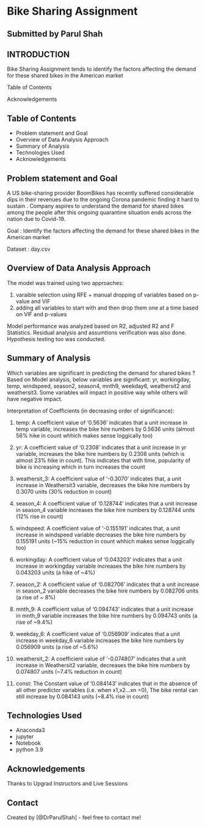 # Bike Sharing Assignment
## Submitted by Parul Shah

## INTRODUCTION
Bike Sharing Assignment tends to identify the factors affecting the demand for these shared bikes in the American market

Table of Contents


Acknowledgements

## Table of Contents
* Problem statement and Goal
* Overview of Data Analysis Approach
* Summary of Analysis
* Technologies Used
* Acknowledgements


## Problem statement and Goal
A US bike-sharing provider BoomBikes has recently suffered considerable dips in their revenues due to the ongoing Corona pandemic finding it hard to sustain .
Company aspires to understand the demand for shared bikes among the people after this ongoing quarantine situation ends across the nation due to Covid-19.

Goal : Identify the factors affecting the demand for these shared bikes in the American market

Dataset : day.csv

## Overview of Data Analysis Approach
The model was trained using two approaches:
1. varaible selection using RFE + manual dropping of variables based on p-value and VIF
2. adding all variables to start with and then drop them one at a time based on VIF and p-values

Model performance was analyzed based on R2, adjusted R2 and F Statistics.
Residual analysis and assumtions verification was also done.
Hypothesis testing too was conducted.

## Summary of Analysis
Which variables are significant in predicting the demand for shared bikes ? 
Based on Model analysis, below variables are significant: yr, workingday, temp, windspeed, season2, season4, mnth9, weekday6, weathersit2 and weathersit3. 
Some variables will impact in positive way while others will have negative impact. 

Interpretation of Coefficients (in decreasing order of significance):

1. temp: A coefficient value of ‘0.5636’ indicates that a unit increase in temp variable, increases the bike hire numbers by 0.5636 units (almost 56% hike in count whhich makes sense loggically too)

2. yr: A coefficient value of ‘0.2308’ indicates that a unit increase in yr variable, increases the bike hire numbers by 0.2308 units (which is almost 23% hike in count). This indicates that with time, popularity of bike is increasing which in turn increases the count

3. weathersit_3: A coefficient value of ‘-0.3070’ indicates that, a unit increase in Weathersit3 variable, decreases the bike hire numbers by 0.3070 units (30% reduction in count)

4. season_4: A coefficient value of ‘0.128744’ indicates that a unit increase in season_4 variable increases the bike hire numbers by 0.128744 units (12% rise in count)

5. windspeed: A coefficient value of ‘-0.155191’ indicates that, a unit increase in windspeed variable decreases the bike hire numbers by 0.155191 units (~15% reduction in count whhich makes sense loggically too)

6. workingday: A coefficient value of ‘0.043203’ indicates that a unit increase in workingday variable increases the bike hire numbers by 0.043203 units (a hike of ~4%)

7. season_2: A coefficient value of ‘0.082706’ indicates that a unit increase in season_2 variable decreases the bike hire numbers by 0.082706 units (a rise of ~ 8%)

8. mnth_9: A coefficient value of ‘0.094743’ indicates that a unit increase in mnth_9 variable increases the bike hire numbers by 0.094743 units (a rise of ~9.4%)

9. weekday_6: A coefficient value of ‘0.056909’ indicates that a unit increase in weekday_6 variable increases the bike hire numbers by 0.056909 units (a rise of ~5.6%)

10. weathersit_2: A coefficient value of ‘-0.074807’ indicates that a unit increase in Weathersit2 variable, decreases the bike hire numbers by 0.074807 units (~7.4% reduction in count)

11. const: The Constant value of ‘0.084143’ indicates that in the absence of all other predictor variables (i.e. when x1,x2...xn =0), The bike rental can still increase by 0.084143 units (~8.4% rise in count)

## Technologies Used
* Anaconda3 
* jupyter 
* Notebook
* python 3.9

## Acknowledgements
Thanks to Upgrad Instructors and Live Sessions

## Contact
Created by [@DrParulShah] - feel free to contact me!


